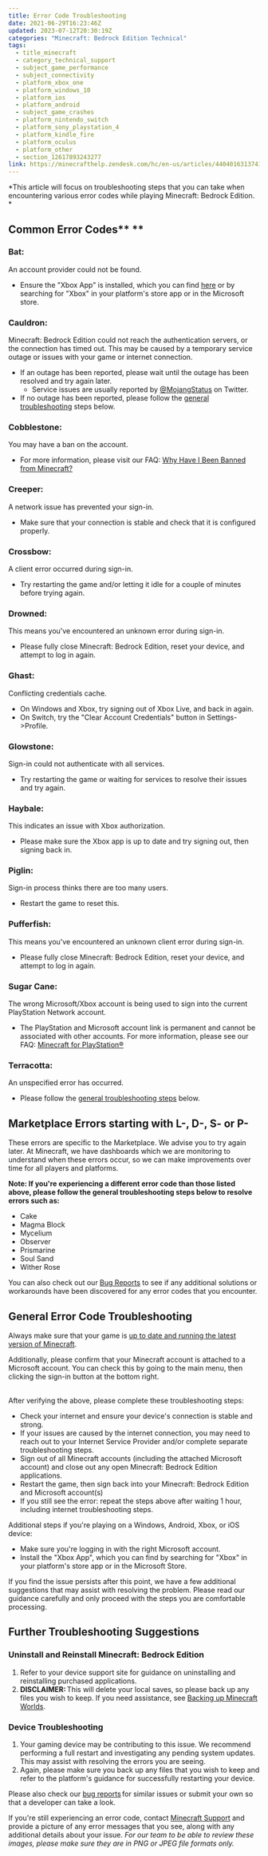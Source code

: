 ```yaml
---
title: Error Code Troubleshooting
date: 2021-06-29T16:23:46Z
updated: 2023-07-12T20:30:19Z
categories: "Minecraft: Bedrock Edition Technical"
tags:
  - title_minecraft
  - category_technical_support
  - subject_game_performance
  - subject_connectivity
  - platform_xbox_one
  - platform_windows_10
  - platform_ios
  - platform_android
  - subject_game_crashes
  - platform_nintendo_switch
  - platform_sony_playstation_4
  - platform_kindle_fire
  - platform_oculus
  - platform_other
  - section_12617893243277
link: https://minecrafthelp.zendesk.com/hc/en-us/articles/4404016313741-Error-Code-Troubleshooting
---
```


*This article will focus on troubleshooting steps that you can take when encountering various error codes while playing Minecraft: Bedrock Edition.\
*

## Common Error Codes** **

### Bat:

An account provider could not be found.

-   Ensure the "Xbox App" is installed, which you can find [here](https://www.xbox.com/en-US/apps/xbox-app-for-pc) or by searching for "Xbox" in your platform's store app or in the Microsoft store.

### Cauldron:

Minecraft: Bedrock Edition could not reach the authentication servers, or the connection has timed out. This may be caused by a temporary service outage or issues with your game or internet connection. 

-   If an outage has been reported, please wait until the outage has been resolved and try again later.
    -   Service issues are usually reported by [\@MojangStatus](https://nam06.safelinks.protection.outlook.com/?url=https%3A%2F%2Fwww.twitter.com%2FMojangStatus&data=04%7C01%7Cv-abjork%40microsoft.com%7C4e562032327147814e7508d9d6122f89%7C72f988bf86f141af91ab2d7cd011db47%7C1%7C0%7C637776195864235828%7CUnknown%7CTWFpbGZsb3d8eyJWIjoiMC4wLjAwMDAiLCJQIjoiV2luMzIiLCJBTiI6Ik1haWwiLCJXVCI6Mn0%3D%7C3000&sdata=Ubeo%2FRZJv5kyXx8fSqamdsVUOjpDo%2BsoD%2FFszd057k0%3D&reserved=0) on Twitter. 
-   If no outage has been reported, please follow the [general troubleshooting](https://nam06.safelinks.protection.outlook.com/?url=https%3A%2F%2Fhelp.minecraft.net%2Fhc%2Fen-us%2Farticles%2F4404016313741%23%3A~%3Atext%3DGeneral%2520Error%2520Code%2520Troubleshooting&data=04%7C01%7Cv-abjork%40microsoft.com%7C4e562032327147814e7508d9d6122f89%7C72f988bf86f141af91ab2d7cd011db47%7C1%7C0%7C637776195864285377%7CUnknown%7CTWFpbGZsb3d8eyJWIjoiMC4wLjAwMDAiLCJQIjoiV2luMzIiLCJBTiI6Ik1haWwiLCJXVCI6Mn0%3D%7C3000&sdata=dhAck5qKRznjlKW%2FGDrZeEYOv2hP2Aj3nWxULEzinqA%3D&reserved=0) steps below.

### Cobblestone:

You may have a ban on the account.

-   For more information, please visit our FAQ: [Why Have I Been Banned from Minecraft?](https://help.minecraft.net/hc/en-us/articles/4408964729869-Why-Have-I-Been-Banned-from-Minecraft-)

### Creeper:

A network issue has prevented your sign-in.

-   Make sure that your connection is stable and check that it is configured properly.

### Crossbow:

A client error occurred during sign-in.

-   Try restarting the game and/or letting it idle for a couple of minutes before trying again.

### Drowned:

This means you've encountered an unknown error during sign-in.

-   Please fully close Minecraft: Bedrock Edition, reset your device, and attempt to log in again.

### Ghast:

Conflicting credentials cache.

-   On Windows and Xbox, try signing out of Xbox Live, and back in again.
-   On Switch, try the \"Clear Account Credentials\" button in Settings-\>Profile.

### Glowstone:

Sign-in could not authenticate with all services.

-   Try restarting the game or waiting for services to resolve their issues and try again.

### Haybale:

This indicates an issue with Xbox authorization.

-   Please make sure the Xbox app is up to date and try signing out, then signing back in.

### Piglin:

Sign-in process thinks there are too many users.

-   Restart the game to reset this.

### Pufferfish:

This means you've encountered an unknown client error during sign-in.

-   Please fully close Minecraft: Bedrock Edition, reset your device, and attempt to log in again.

### Sugar Cane:

The wrong Microsoft/Xbox account is being used to sign into the current PlayStation Network account.

-   The PlayStation and Microsoft account link is permanent and cannot be associated with other accounts. For more information, please see our FAQ: [Minecraft for PlayStation®](https://help.minecraft.net/hc/en-us/articles/360037725571-Minecraft-for-PlayStation-4-FAQ)

### Terracotta:

An unspecified error has occurred.

-   Please follow the [general troubleshooting steps](https://nam06.safelinks.protection.outlook.com/?url=https%3A%2F%2Fhelp.minecraft.net%2Fhc%2Fen-us%2Farticles%2F4404016313741%23%3A~%3Atext%3DGeneral%2520Error%2520Code%2520Troubleshooting&data=04%7C01%7Cv-abjork%40microsoft.com%7C4e562032327147814e7508d9d6122f89%7C72f988bf86f141af91ab2d7cd011db47%7C1%7C0%7C637776195864285377%7CUnknown%7CTWFpbGZsb3d8eyJWIjoiMC4wLjAwMDAiLCJQIjoiV2luMzIiLCJBTiI6Ik1haWwiLCJXVCI6Mn0%3D%7C3000&sdata=dhAck5qKRznjlKW%2FGDrZeEYOv2hP2Aj3nWxULEzinqA%3D&reserved=0) below.

## Marketplace Errors starting with L-, D-, S- or P-

These errors are specific to the Marketplace. We advise you to try again later. At Minecraft, we have dashboards which we are monitoring to understand when these errors occur, so we can make improvements over time for all players and platforms.

**Note: If you\'re experiencing a different error code than those listed above, please follow the general troubleshooting steps below to resolve errors such as:**

-   Cake
-   Magma Block
-   Mycelium
-   Observer
-   Prismarine
-   Soul Sand
-   Wither Rose

You can also check out our [Bug Reports](https://bugs.mojang.com/secure/Dashboard.jspa) to see if any additional solutions or workarounds have been discovered for any error codes that you encounter.

## General Error Code Troubleshooting

Always make sure that your game is [up to date and running the latest version of Minecraft](https://help.minecraft.net/hc/en-us/articles/4409225939853-Minecraft-Java-Edition-Installation-Issues-FAQ).

Additionally, please confirm that your Minecraft account is attached to a Microsoft account. You can check this by going to the main menu, then clicking the sign-in button at the bottom right.

\
After verifying the above, please complete these troubleshooting steps:

-   Check your internet and ensure your device\'s connection is stable and strong.
-   If your issues are caused by the internet connection, you may need to reach out to your Internet Service Provider and/or complete separate troubleshooting steps.
-   Sign out of all Minecraft accounts (including the attached Microsoft account) and close out any open Minecraft: Bedrock Edition applications.
-   Restart the game, then sign back into your Minecraft: Bedrock Edition and Microsoft account(s)
-   If you still see the error: repeat the steps above after waiting 1 hour, including internet troubleshooting steps.

Additional steps if you\'re playing on a Windows, Android, Xbox, or iOS device:

-   Make sure you\'re logging in with the right Microsoft account.
-   Install the \"Xbox App\", which you can find by searching for \"Xbox\" in your platform\'s store app or in the Microsoft Store.

If you find the issue persists after this point, we have a few additional suggestions that may assist with resolving the problem. Please read our guidance carefully and only proceed with the steps you are comfortable processing.  

## Further Troubleshooting Suggestions

### Uninstall and Reinstall Minecraft: Bedrock Edition

1.  Refer to your device support site for guidance on uninstalling and reinstalling purchased applications. 
2.  **DISCLAIMER:** This will delete your local saves, so please back up any files you wish to keep. If you need assistance, see [Backing up Minecraft Worlds](https://help.minecraft.net/hc/en-us/articles/4409165790605#h_01FG9YQZTD4SQM2XEP4GC28PW3).

### Device Troubleshooting 

1.  Your gaming device may be contributing to this issue. We recommend performing a full restart and investigating any pending system updates. This may assist with resolving the errors you are seeing.  
2.  Again, please make sure you back up any files that you wish to keep and refer to the platform\'s guidance for successfully restarting your device. 

Please also check our [bug reports](https://bugs.mojang.com/secure/Dashboard.jspa) for similar issues or submit your own so that a developer can take a look.

If you\'re still experiencing an error code, contact [Minecraft Support](https://aka.ms/Minecraft-Support) and provide a picture of any error messages that you see, along with any additional details about your issue. *For our team to be able to review these images, please make sure they are in PNG or JPEG file formats only.*
